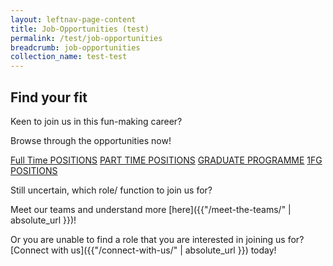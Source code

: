 ```yaml
---
layout: leftnav-page-content
title: Job-Opportunities (test)
permalink: /test/job-opportunities
breadcrumb: job-opportunities
collection_name: test-test
---
```

## Find your fit
  Keen to join us in this fun-making career?
  
  Browse through the opportunities now!
  
  [Full Time POSITIONS][1]
    [PART TIME POSITIONS][2]
  [GRADUATE PROGRAMME][3]
  [1FG POSITIONS][4]
  
Still uncertain, which role/ function to join us for?
  
Meet our teams and understand more [here]({{"/meet-the-teams/" | absolute_url }})!
  
  
Or you are unable to find a role that you are interested in joining us for?  
  [Connect with us]({{"/connect-with-us/" | absolute_url }}) today!

[1]: <https://en.wikipedia.org/wiki/Hobbit#Lifestyle> "Hobbit lifestyles"
[2]: <https://en.wikipedia.org/wiki/Hobbit#Lifestyle> "Hobbit lifestyles"
[3]: <https://en.wikipedia.org/wiki/Hobbit#Lifestyle> "Hobbit lifestyles"
[4]: <https://en.wikipedia.org/wiki/Hobbit#Lifestyle> "Hobbit lifestyles"
